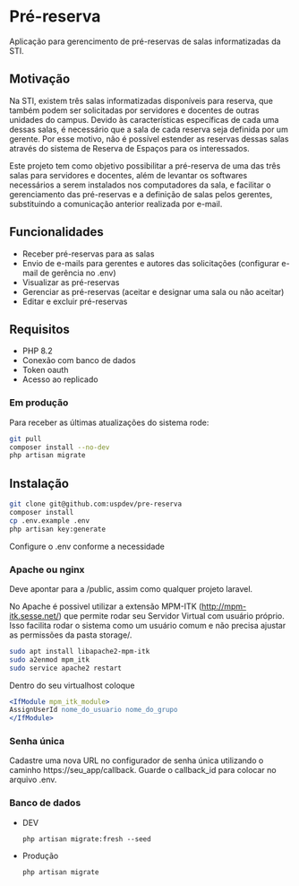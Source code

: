 # Pré-reserva
Aplicação para gerencimento de pré-reservas de salas informatizadas da STI.

## Motivação
Na STI, existem três salas informatizadas disponíveis para reserva, que também podem ser solicitadas por servidores e docentes de outras unidades do campus. Devido às características específicas de cada uma dessas salas, é necessário que a sala de cada reserva seja definida por um gerente. Por esse motivo, não é possível estender as reservas dessas salas através do sistema de Reserva de Espaços para os interessados.

Este projeto tem como objetivo possibilitar a pré-reserva de uma das três salas para servidores e docentes, além de levantar os softwares necessários a serem instalados nos computadores da sala, e facilitar o gerenciamento das pré-reservas e a definição de salas pelos gerentes, substituindo a comunicação anterior realizada por e-mail.

## Funcionalidades

* Receber pré-reservas para as salas
* Envio de e-mails para gerentes e autores das solicitações (configurar e-mail de gerência no .env)
* Visualizar as pré-reservas
* Gerenciar as pré-reservas (aceitar e designar uma sala ou não aceitar)
* Editar e excluir pré-reservas

## Requisitos

* PHP 8.2
* Conexão com banco de dados
* Token oauth
* Acesso ao replicado

### Em produção

Para receber as últimas atualizações do sistema rode:

```sh
git pull
composer install --no-dev
php artisan migrate
```

## Instalação

```sh
git clone git@github.com:uspdev/pre-reserva
composer install
cp .env.example .env
php artisan key:generate
```

Configure o .env conforme a necessidade

### Apache ou nginx

Deve apontar para a <pasta do projeto>/public, assim como qualquer projeto laravel.

No Apache é possivel utilizar a extensão MPM-ITK (http://mpm-itk.sesse.net/) que permite rodar seu Servidor Virtual com usuário próprio. Isso facilita rodar o sistema como um usuário comum e não precisa ajustar as permissões da pasta storage/.

```bash
sudo apt install libapache2-mpm-itk
sudo a2enmod mpm_itk
sudo service apache2 restart
```

Dentro do seu virtualhost coloque

```apache
<IfModule mpm_itk_module>
AssignUserId nome_do_usuario nome_do_grupo
</IfModule>
```

### Senha única

Cadastre uma nova URL no configurador de senha única utilizando o caminho https://seu_app/callback. Guarde o callback_id para colocar no arquivo .env.

### Banco de dados

* DEV

    `php artisan migrate:fresh --seed`

* Produção

    `php artisan migrate`
